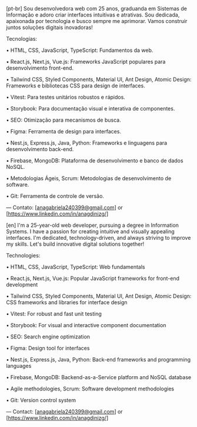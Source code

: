 [pt-br]
Sou desenvolvedora web com 25 anos, graduanda em Sistemas de Informação e adoro criar interfaces intuitivas e atrativas. Sou dedicada, apaixonada por tecnologia e busco sempre me aprimorar. Vamos construir juntos soluções digitais inovadoras!

Tecnologias: 

• HTML, CSS, JavaScript, TypeScript: Fundamentos da web.

• React.js, Next.js, Vue.js: Frameworks JavaScript populares para desenvolvimento front-end.

• Tailwind CSS, Styled Components, Material UI, Ant Design, Atomic Design: Frameworks e bibliotecas CSS para design de interfaces.

• Vitest: Para testes unitários robustos e rápidos.

• Storybook: Para documentação visual e interativa de componentes.

• SEO: Otimização para mecanismos de busca.

• Figma: Ferramenta de design para interfaces.

• Nest.js, Express.js, Java, Python: Frameworks e linguagens para desenvolvimento back-end.

• Firebase, MongoDB: Plataforma de desenvolvimento e banco de dados NoSQL.

• Metodologias Ágeis, Scrum: Metodologias de desenvolvimento de software.

• Git: Ferramenta de controle de versão.

— Contato: [anagabriela240399@gmail.com] or [https://www.linkedin.com/in/anagdinizg/]

[en]
I'm a 25-year-old web developer, pursuing a degree in Information Systems. I have a passion for creating intuitive and visually appealing interfaces. I'm dedicated, technology-driven, and always striving to improve my skills. Let's build innovative digital solutions together!

Technologies:

• HTML, CSS, JavaScript, TypeScript: Web fundamentals

• React.js, Next.js, Vue.js: Popular JavaScript frameworks for front-end development

• Tailwind CSS, Styled Components, Material UI, Ant Design, Atomic Design: CSS frameworks and libraries for interface design

• Vitest: For robust and fast unit testing

• Storybook: For visual and interactive component documentation

• SEO: Search engine optimization

• Figma: Design tool for interfaces

• Nest.js, Express.js, Java, Python: Back-end frameworks and programming languages

• Firebase, MongoDB: Backend-as-a-Service platform and NoSQL database

• Agile methodologies, Scrum: Software development methodologies

• Git: Version control system

— Contact: [anagabriela240399@gmail.com] or [https://www.linkedin.com/in/anagdinizg/]

